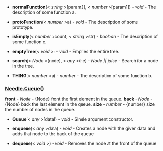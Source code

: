  - **normalFunction**(< _string_ >[param2], < _number_ >[param1]) - *void* - The description of some function a.

 - **protoFunction**(< _number_ >a) - *void* - The description of some prototype.

 - **isEmpty**(< _number_ >count, < _string_ >str) - *boolean* - The description of some function c.

 - **emptyTree**(< _void_ >) - *void* - Empties the entire tree.

 - **search**(< _Node_ >[node], < _any_ >the) - *Node || false* - Search for a node in the tree.

 - **THING**(< _number_ >a) - *number* - The description of some function b.

### <a href="#queue" name="queue">Needle.Queue()</a>
**front** - *Node* - {Node} front the first element in the queue.
**back** - *Node* - {Node} back the last element in the queue.
**size** - *number* - {number} size the number of nodes in the queue.

 - **Queue**(< _any_ >[data]) - *void* - Single argument constructor.

 - **enqueue**(< _any_ >data) - *void* - Creates a node with the given data and adds that node to the back of the queue

 - **dequeue**(< _void_ >) - *void* - Removes the node at the front of the queue

